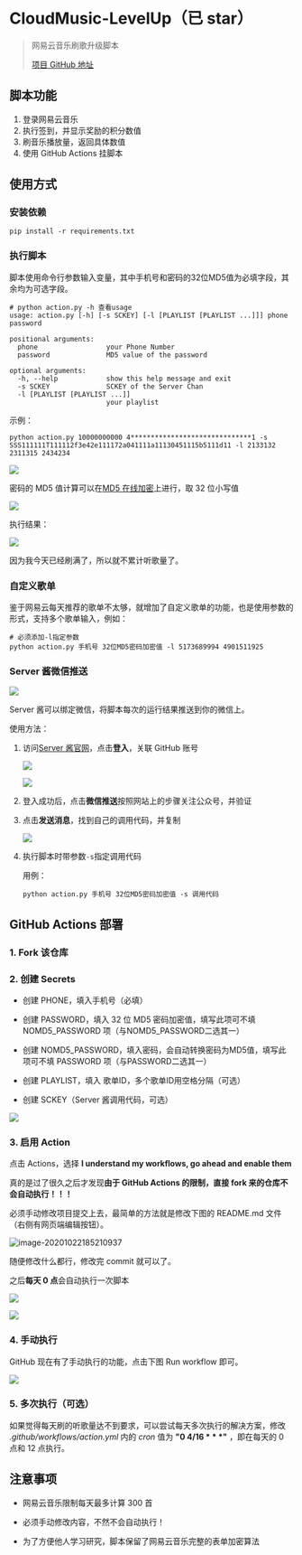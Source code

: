 # CloudMusic-LevelUp（已 star）

> 网易云音乐刷歌升级脚本
>
> [项目 GitHub 地址](https://github.com/Secriy/CloudMusic-LevelUp)

## 脚本功能

1. 登录网易云音乐
2. 执行签到，并显示奖励的积分数值
3. 刷音乐播放量，返回具体数值
4. 使用 GitHub Actions 挂脚本

## 使用方式
### 安装依赖

```shell
pip install -r requirements.txt
```

### 执行脚本

脚本使用命令行参数输入变量，其中手机号和密码的32位MD5值为必填字段，其余均为可选字段。

```shell
# python action.py -h 查看usage
usage: action.py [-h] [-s SCKEY] [-l [PLAYLIST [PLAYLIST ...]]] phone password

positional arguments:
  phone                 your Phone Number
  password              MD5 value of the password

optional arguments:
  -h, --help            show this help message and exit
  -s SCKEY              SCKEY of the Server Chan
  -l [PLAYLIST [PLAYLIST ...]]
                        your playlist
```

示例：

```shell
python action.py 10000000000 4******************************1 -s SSS111111T111112f3e42e111172a041111a11130451115b5111d11 -l 2133132 2311315 2434234
```

![](README/image-20201113151600263.png)

密码的 MD5 值计算可以在[MD5 在线加密](https://md5jiami.51240.com/)上进行，取 32 位小写值

![](README/image-20200829112617823.png)

执行结果：

![](README/image-20200830161354842.png)

因为我今天已经刷满了，所以就不累计听歌量了。

### 自定义歌单

鉴于网易云每天推荐的歌单不太够，就增加了自定义歌单的功能，也是使用参数的形式，支持多个歌单输入，例如：

```shell
# 必须添加-l指定参数
python action.py 手机号 32位MD5密码加密值 -l 5173689994 4901511925
```

### Server 酱微信推送

![](README/image-20201110001457321.png)

Server 酱可以绑定微信，将脚本每次的运行结果推送到你的微信上。

使用方法：

1. 访问[Server 酱官网](http://sc.ftqq.com/3.version)，点击**登入**，关联 GitHub 账号

   ![](README/image-20201110001821697.png)

   ![](README/image-20201110001905904.png)

2. 登入成功后，点击**微信推送**按照网站上的步骤关注公众号，并验证

3. 点击**发送消息**，找到自己的调用代码，并复制

   ![](README/image-20201110002226781.png)

4. 执行脚本时带参数`-s`指定调用代码

   用例：

   ```shell
   python action.py 手机号 32位MD5密码加密值 -s 调用代码
   ```

## GitHub Actions 部署

### 1. Fork 该仓库

### 2. 创建 Secrets

- 创建 PHONE，填入手机号（必填）

- 创建 PASSWORD，填入 32 位 MD5 密码加密值，填写此项可不填 NOMD5_PASSWORD 项（与NOMD5_PASSWORD二选其一）

- 创建 NOMD5_PASSWORD，填入密码，会自动转换密码为MD5值，填写此项可不填 PASSWORD 项（与PASSWORD二选其一）

- 创建 PLAYLIST，填入 歌单ID，多个歌单ID用空格分隔（可选）

- 创建 SCKEY（Server 酱调用代码，可选）

![](README/image-20201110002853759.png)

### 3. 启用 Action

点击 Actions，选择 **I understand my workflows, go ahead and enable them**

真的是过了很久之后才发现**由于 GitHub Actions 的限制，直接 fork 来的仓库不会自动执行！！！**

必须手动修改项目提交上去，最简单的方法就是修改下图的 README.md 文件（右侧有网页端编辑按钮）。

![image-20201022185210937](README/image-20201022185210937.png)

随便修改什么都行，修改完 commit 就可以了。

之后**每天 0 点**会自动执行一次脚本

![](README/image-20200829120815423.png)

![](README/image-20200829120847583.png)

### 4. 手动执行

GitHub 现在有了手动执行的功能，点击下图 Run workflow 即可。

![](README/image-20201022192517489.png)

### 5. 多次执行（可选）

如果觉得每天刷的听歌量达不到要求，可以尝试每天多次执行的解决方案，修改 *.github/workflows/action.yml* 内的 *cron* 值为 **"0 4/16 \* \* \*"** ，即在每天的 0 点和 12 点执行。

## 注意事项

- 网易云音乐限制每天最多计算 300 首

- 必须手动修改内容，不然不会自动执行！

- 为了方便他人学习研究，脚本保留了网易云音乐完整的表单加密算法
